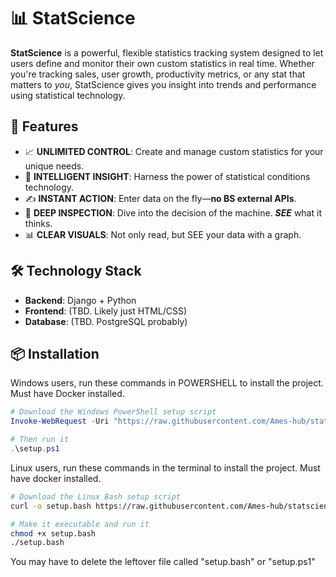 # 📊 StatScience

**StatScience** is a powerful, flexible statistics tracking system designed to let users define and monitor their own custom statistics in real time. Whether you're tracking sales, user growth, productivity metrics, or any stat that matters to *you*, StatScience gives you insight into trends and performance using statistical technology.

## 🚀 Features

* 📈 **UNLIMITED CONTROL**: Create and manage custom statistics for your unique needs.
* 🧠 **INTELLIGENT INSIGHT**: Harness the power of statistical conditions technology.
* ✍️ **INSTANT ACTION**: Enter data on the fly—**no BS external APIs**.
* 🔎 **DEEP INSPECTION**: Dive into the decision of the machine. ***SEE*** what it thinks.
* 📊 **CLEAR VISUALS**: Not only read, but SEE your data with a graph.

## 🛠️ Technology Stack

- **Backend**: Django + Python
- **Frontend**: (TBD. Likely just HTML/CSS)
- **Database**: (TBD. PostgreSQL probably)

## 📦 Installation

Windows users, run these commands in POWERSHELL to install
the project. Must have Docker installed.
```powershell
# Download the Windows PowerShell setup script
Invoke-WebRequest -Uri "https://raw.githubusercontent.com/Ames-hub/statscience/main/setupscripts/setup.ps1" -OutFile "setup.ps1"

# Then run it
.\setup.ps1
```

Linux users, run these commands in the terminal to install
the project. Must have docker installed.
```bash
# Download the Linux Bash setup script
curl -o setup.bash https://raw.githubusercontent.com/Ames-hub/statscience/main/setupscripts/setup.bash

# Make it executable and run it
chmod +x setup.bash
./setup.bash
```

You may have to delete the leftover file called "setup.bash" or "setup.ps1" 
